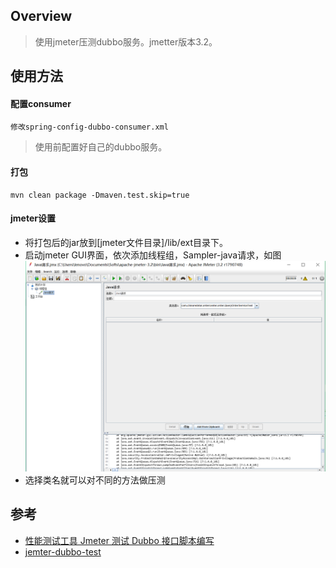 ## Overview
> 使用jmeter压测dubbo服务。jmetter版本3.2。

## 使用方法

#### 配置consumer
````apple js
修改spring-config-dubbo-consumer.xml
````
> 使用前配置好自己的dubbo服务。

#### 打包
````
mvn clean package -Dmaven.test.skip=true
````

#### jmeter设置
* 将打包后的jar放到[jmeter文件目录]/lib/ext目录下。
* 启动jmeter GUI界面，依次添加线程组，Sampler-java请求，如图
![](https://github.com/moxingwang/dubbo-jmeter-test/blob/87a4a0f10a344c6dd1b9067c361151243b436994/source/%E5%BE%AE%E4%BF%A1%E6%88%AA%E5%9B%BE_20180608101320.png?raw=true)
* 选择类名就可以对不同的方法做压测

## 参考
* [性能测试工具 Jmeter 测试 Dubbo 接口脚本编写](https://testerhome.com/topics/9980)
* [jemter-dubbo-test](https://github.com/kevinleedev/jmeter-dubbo-test-demo)